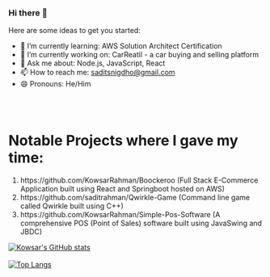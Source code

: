 ### Hi there 👋



Here are some ideas to get you started:

- 🌱 I’m currently learning: AWS Solution Architect Certification
- 👯 I’m currently working on: CarReatil - a car buying and selling platform
- 💬 Ask me about: Node.js, JavaScript, React
- 📫 How to reach me: saditsnigdho@gmail.com
- 😄 Pronouns: He/Him

<br></br>

<h1>Notable Projects where I gave my time:</h1>

<ol>
  <li>https://github.com/KowsarRahman/Boockeroo (Full Stack E-Commerce Application built using React and Springboot hosted on AWS)</li>
  <li>https://github.com/saditrahman/Qwirkle-Game (Command line game called Qwirkle built using C++)</li>
  <li>https://github.com/KowsarRahman/Simple-Pos-Software (A comprehensive POS (Point of Sales) software built using JavaSwing and JBDC)</li>
</ol>

[![Kowsar's GitHub stats](https://github-readme-stats.vercel.app/api?username=KowsarRahman)](https://github.com/KowsarRahman/github-readme-stats)<br></br>
[![Top Langs](https://github-readme-stats.vercel.app/api/top-langs/?username=KowsarRahman&langs_count=10)](https://github.com/KowsarRahman/github-readme-stats)
